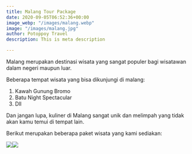 ```yaml
---
title: Malang Tour Package
date: 2020-09-05T06:52:36+00:00
image_webp: "/images/malang.webp"
image: "/images/malang.jpg"
author: Potoppoy Travel
description: This is meta description

---
```

Malang merupakan destinasi wisata yang sangat populer bagi wisatawan dalam negeri maupun luar.

Beberapa tempat wisata yang bisa dikunjungi di malang:

1. Kawah Gunung Bromo
2. Batu Night Spectacular
3. Dll

Dan jangan lupa, kuliner di Malang sangat unik dan melimpah yang tidak akan kamu temui di tempat lain.

Berikut merupakan beberapa paket wisata yang kami sediakan:

![](/images/3-pax-04-04.jpg)![](/images/5-pax-04.jpg)